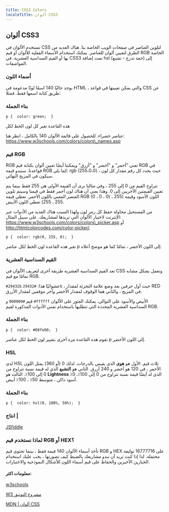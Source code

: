 ```yaml
---
title: CSS3 Colors
localeTitle: ألوان CSS3
---
```

## ألوان CSS3

تستخدم الألوان في CSS لتلوين العناصر في صفحات الويب الخاصة بنا. هناك العديد من الطرق لتعيين ألوان للعناصر. يمكنك استخدام الأسماء الفعلية للألوان أو قيم RGB الخاصة بها أو القيم السداسية العشرية. في CSS3 تمت إضافة hsl (خفة تدرج - تشبع) إلى المواصفات.

### أسماء اللون

يوجد حاليًا 140 اسمًا لونًا مدعومة في HTML ، والتي يمكن تعيينها في قواعد CSS عن طريق كتابة اسمها فقط. فمثلا:

### بناء الجملة

 `p { 
  color: green; 
 } 
` 

هذه القاعدة تغير كل لون الخط لكل

عناصر خضراء. للحصول على قائمة الألوان 140 بالكامل ، انظر هنا: https://www.w3schools.com/colors/colors\_names.asp

### قيم RGB

RGB تعني "أحمر" و "أخضر" و "أزرق" ويمكننا أيضًا تعيين ألوان بكتابة قيم RGB في قواعدنا. ستبدو قيمة RGB كما يلي: rgb (255،0،0) ، حيث يحدد كل رقم مقدار كل لون سيكون في المزيج النهائي.

تتراوح القيم من 0 إلى 255 ، وفي مثالنا نرى أن القيمة الأولى هي 255 فقط بينما يتم تعيين القيمتين الأخريين إلى 0. وهذا يعني أن هناك لون أحمر فقط في قيمنا وسيتم تلوين العنصر المعني باللون الأحمر. تعطي قيمة RGB (0 ، 0 ، 0) اللون الأسود وقيمة (255 ، 255 ، 255) تعطي اللون الأبيض.

من المستحيل محاولة حفظ كل رمز لون ولهذا السبب هناك العديد من الأدوات عبر الإنترنت لاختيار الألوان التي تريدها لمشاريعك. على سبيل المثال: https://www.w3schools.com/colors/colors\_picker.asp أو http://htmlcolorcodes.com/color-picker/.

 `p { 
  color: rgb(0, 255, 0); 
 } 
` 

تغير هذه القاعدة لون الخط لكل عناصر p إلى اللون الأخضر ، تمامًا كما هو موضح أعلاه.

### القيم السداسية العشرية

تعد القيم السداسية العشرية طريقة أخرى لتعريف الألوان في CSS وتعمل بشكل مشابه تمامًا مع قيم RGB.

`#29432b` عشوائيًا هذا: `#29432b` ، حيث أول حرفين بعد وضع علامة التجزئة لمقدار RED في المزيج ، والثاني هما الوقوف لمقدار الأخضر وآخر موقفين لمقدار الأزرق.

قيم `#000000` و `#ffffff` الأبيض والأسود على التوالي. يمكنك العثور على الألوان السداسية العشرية المحددة التي تتطلبها باستخدام نفس الأدوات المذكورة لقيم RGB.

### بناء الجملة

 `p { 
  color: #00fe00; 
 } 
` 

تقوم هذه القاعدة مرة أخرى بتغيير لون الخط لكل عناصر p إلى اللون الأخضر.

### HSL

لدى HSL ثلاث قيم. الأول هو **هوى** الذي يقيس بالدرجات. لذلك 0 (أو 360) يمثل اللون الأحمر ، في 120 هو أخضر و 240 أزرق. الثاني هو **التشبع** الذي له قيمة نسبة تتراوح من 0 إلى 100٪. الثالث هو **Lightness** الذي له أيضًا قيمة نسبة تتراوح من 0 إلى 100٪. 0٪ أسود داكن ، متوسط ​​50٪ ، 100٪ أبيض.

### بناء الجملة

 `p { 
  color: hsl(0, 100%, 50%); 
 } 
` 

### انتاج |

[JSfiddle](https://jsfiddle.net/qcw2n145/)

### لماذا نستخدم قيم RGB أو HEX؟

تأخذ أسماء الألوان 140 قيمة فقط ، بينما تحتوي قيم RGB و HEX على 16777716 توليفة محتملة. لذا إذا كنت تريد أن تبدو مشاريعك بالضبط كيف تصورتها ، يجب عليك استخدام الخيارين الأخيرين والحفاظ على قيم أسماء اللون للأشكال النموذجية والاختبارات.

#### معلومات اكثر:

[w3schools](https://www.w3schools.com/colors/default.asp)

[W3 مشروع التوثيق](https://drafts.csswg.org/css-color-3/#color)

[MDN | ألوان CSS](https://developer.mozilla.org/en-US/docs/Web/CSS/color)